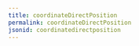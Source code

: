 ```yaml
---
title: coordinateDirectPosition
permalink: coordinateDirectPosition
jsonid: coordinatedirectposition
---
```

